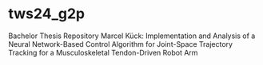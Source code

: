 # tws24_g2p
Bachelor Thesis Repository Marcel Kück: Implementation and Analysis of a Neural Network-Based Control Algorithm for Joint-Space Trajectory Tracking for a Musculoskeletal Tendon-Driven Robot Arm
